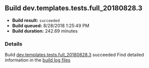 ## Build dev.templates.tests.full_20180828.3
- **Build result:** `succeeded`
- **Build queued:** 8/28/2018 1:25:49 PM
- **Build duration:** 242.69 minutes
### Details
Build [dev.templates.tests.full_20180828.3](https://winappstudio.visualstudio.com/web/build.aspx?pcguid=a4ef43be-68ce-4195-a619-079b4d9834c2&builduri=vstfs%3a%2f%2f%2fBuild%2fBuild%2f26161) succeeded
Find detailed information in the [build log files](https://uwpctdiags.blob.core.windows.net/buildlogs/dev.templates.tests.full_20180828.3_logs.zip)
